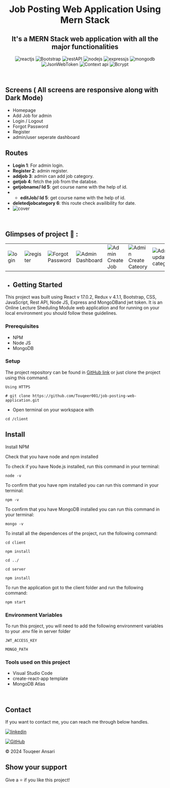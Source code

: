 <h1 align="center">Job Posting Web Application Using Mern Stack</h1> 
<h2 align="center">It's a MERN Stack web application with all the major functionalities</h2>
<p align="center">
    <img src="https://img.shields.io/badge/React_(17.0.2)-20232A?style=for-the-badge&logo=react&logoColor=61DAFB" alt="reactjs" />
   <img src="https://img.shields.io/badge/Bootstrap%20-3bc7bd?style=for-the-badge&logo=Bootstrap&logoColor=white" alt="Bootstrap"/>
    <img src="https://img.shields.io/badge/Rest_API-02303A?style=for-the-badge&logo=react-router&logoColor=white" alt="restAPI"/>
    <img src="https://img.shields.io/badge/Node.js-339933?style=for-the-badge&logo=nodedotjs&logoColor=white" alt="nodejs" />
    <img src="https://img.shields.io/badge/Express.js-000000?style=for-the-badge&logo=express&logoColor=white" alt="expressjs"/>
    <img src="https://img.shields.io/badge/MongoDB-4EA94B?style=for-the-badge&logo=mongodb&logoColor=white" alt="mongodb"/>
 <img src="https://img.shields.io/badge/JWT-000000?style=for-the-badge&logo=JSON%20web%20tokens&logoColor=white" alt="JsonWebToken" />
      <img src="https://img.shields.io/badge/Context api%20-3bc7bd?style=for-the-badge&logo=Context api&logoColor=white" alt="Context api"/>
    <img src="https://img.shields.io/badge/Bcrypt%20-3bc7bd?style=for-the-badge&logo=Bcrypt&logoColor=white" alt="Bcrypt"/>
</p>
<br />
  
  ## Screens ( All screens are responsive along with Dark Mode)
   - Homepage
   - Add Job for admin
   - Login / Logout
   - Forgot Password
   - Register
   - admin/user seperate dashboard
 ## Routes
- **Login 1**: For admin login.
- **Register 2**: admin register.
- **addjob 3**: admin can add job category.
- **getjob 4**: fetch the job from the databse.
- **getjobname/:Id 5**: get course name with the help of id.
- - **editJob/:Id 5**: get course name with the help of id.
- **deletedjobcategory  6**: this route check availibility for date.
-  ![cover](https://github.com/Touqeer001/Lecture-Sheduling-Module/assets/126690073/46bd4032-5a30-439b-b2a5-c1135f4a6eb5)

<br/>

## Glimpses of project 🙈 :


<table>
  <tr>
    <td><img src="https://github.com/Touqeer001/Lecture-Sheduling-Module/assets/126690073/73456ae0-53d6-4e53-acda-d67d1cbd891b" alt="login" /></td>
    <td><img src="https://github.com/Touqeer001/Lecture-Sheduling-Module/assets/126690073/bca50676-803f-4884-8a98-cebb5e452ce5" alt="register" /></td>
    <td><img src="https://github.com/Touqeer001/Lecture-Sheduling-Module/assets/126690073/af545b33-1642-48bf-9823-a0ee4ef3be73" alt="Forgot Password" /></td>
    <td><img src="https://github.com/Touqeer001/Lecture-Sheduling-Module/assets/126690073/576dfd5b-7e7d-490f-9f17-59eb3a7c835d" alt="Admin Dashboard" /></td>
    <td><img src="https://github.com/Touqeer001/Lecture-Sheduling-Module/assets/126690073/991f1164-3075-41d6-8ada-d55532741348" alt="Admin Create Job" /></td>
    <td><img src="https://github.com/Touqeer001/Lecture-Sheduling-Module/assets/126690073/a18f20b3-638b-440b-a7e1-99bfd6b1c515" alt="Admin Create Cateory" /></td>
        <td><img src="https://github.com/Touqeer001/Lecture-Sheduling-Module/assets/126690073/5542ba1c-6f63-49c3-8fe6-6b86e2d65296" alt="Admin update category" /></td>
       <td><img src="https://github.com/Touqeer001/Lecture-Sheduling-Module/assets/126690073/e1889049-d7a4-4fb6-8521-739243a30545" alt="logout butto" /></td>
  </tr>
 
</table>

- ## Getting Started

This project was built using React v 17.0.2, Redux v 4.1.1, Bootstrap, CSS, JavaScript, Rest API, Node JS, Express and MongoDBand jwt token. It is an Online Lecture Sheduling Module web application and for running on your local environment you should follow these guidelines.


### Prerequisites

- NPM 
- Node JS
- MongoDB

### Setup


The project repository can be found in [GitHub link](https://github.com/Touqeer001/job-posting-web-application.git) or just clone the project using this command. 


```
Using HTTPS

# git clone https://github.com/Touqeer001/job-posting-web-application.git
```

+ Open terminal on your workspace with

```
cd /client
```


## Install

Install NPM

Check that you have node and npm installed

To check if you have Node.js installed, run this command in your terminal:


```
node -v
```

To confirm that you have npm installed you can run this command in your terminal:


```
npm -v
```

To confirm that you have MongoDB installed you can run this command in your terminal:


```
mongo -v
```


To install all the dependences of the project, run the following command:


```
cd client

npm install

cd ../

cd server

npm install
```


To run the application got to the client folder and run the following command:

```
npm start
```

### Environment Variables

To run this project, you will need to add the following environment variables to your .env file in server folder

`JWT_ACCESS_KEY`

`MONGO_PATH`


### Tools used on this project

- Visual Studio Code
- create-react-app template
- MongoDB Atlas

<br/>



## Contact

If you want to contact me, you can reach me through below handles.


[![linkedin](https://img.shields.io/badge/touqeer-0077B5?style=for-the-badge&logo=linkedin&logoColor=white)](https://www.linkedin.com/in/touqeer-ansari) 


[![GitHub](https://img.shields.io/badge/Touqeer001-20232A?style=for-the-badge&logo=Github&logoColor=white)](https://github.com/Touqeer001)

© 2024 Touqeer Ansari




## Show your support

Give a ⭐️ if you like this project!




